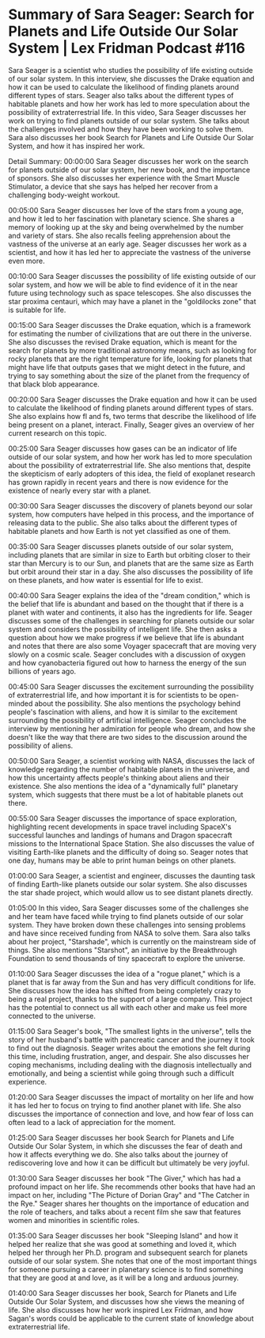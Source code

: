 # Summary of Sara Seager: Search for Planets and Life Outside Our Solar System | Lex Fridman Podcast #116

Sara Seager is a scientist who studies the possibility of life existing outside of our solar system. In this interview, she discusses the Drake equation and how it can be used to calculate the likelihood of finding planets around different types of stars. Seager also talks about the different types of habitable planets and how her work has led to more speculation about the possibility of extraterrestrial life.
In this video, Sara Seager discusses her work on trying to find planets outside of our solar system. She talks about the challenges involved and how they have been working to solve them. Sara also discusses her book Search for Planets and Life Outside Our Solar System, and how it has inspired her work.

Detail Summary: 
00:00:00
Sara Seager discusses her work on the search for planets outside of our solar system, her new book, and the importance of sponsors. She also discusses her experience with the Smart Muscle Stimulator, a device that she says has helped her recover from a challenging body-weight workout.

00:05:00
Sara Seager discusses her love of the stars from a young age, and how it led to her fascination with planetary science. She shares a memory of looking up at the sky and being overwhelmed by the number and variety of stars. She also recalls feeling apprehension about the vastness of the universe at an early age. Seager discusses her work as a scientist, and how it has led her to appreciate the vastness of the universe even more.

00:10:00
Sara Seager discusses the possibility of life existing outside of our solar system, and how we will be able to find evidence of it in the near future using technology such as space telescopes. She also discusses the star proxima centauri, which may have a planet in the "goldilocks zone" that is suitable for life.

00:15:00
Sara Seager discusses the Drake equation, which is a framework for estimating the number of civilizations that are out there in the universe. She also discusses the revised Drake equation, which is meant for the search for planets by more traditional astronomy means, such as looking for rocky planets that are the right temperature for life, looking for planets that might have life that outputs gases that we might detect in the future, and trying to say something about the size of the planet from the frequency of that black blob appearance.

00:20:00
Sara Seager discusses the Drake equation and how it can be used to calculate the likelihood of finding planets around different types of stars. She also explains how fl and fs, two terms that describe the likelihood of life being present on a planet, interact. Finally, Seager gives an overview of her current research on this topic.

00:25:00
Sara Seager discusses how gases can be an indicator of life outside of our solar system, and how her work has led to more speculation about the possibility of extraterrestrial life. She also mentions that, despite the skepticism of early adopters of this idea, the field of exoplanet research has grown rapidly in recent years and there is now evidence for the existence of nearly every star with a planet.

00:30:00
Sara Seager discusses the discovery of planets beyond our solar system, how computers have helped in this process, and the importance of releasing data to the public. She also talks about the different types of habitable planets and how Earth is not yet classified as one of them.

00:35:00
Sara Seager discusses planets outside of our solar system, including planets that are similar in size to Earth but orbiting closer to their star than Mercury is to our Sun, and planets that are the same size as Earth but orbit around their star in a day. She also discusses the possibility of life on these planets, and how water is essential for life to exist.

00:40:00
Sara Seager explains the idea of the "dream condition," which is the belief that life is abundant and based on the thought that if there is a planet with water and continents, it also has the ingredients for life. Seager discusses some of the challenges in searching for planets outside our solar system and considers the possibility of intelligent life. She then asks a question about how we make progress if we believe that life is abundant and notes that there are also some Voyager spacecraft that are moving very slowly on a cosmic scale. Seager concludes with a discussion of oxygen and how cyanobacteria figured out how to harness the energy of the sun billions of years ago.

00:45:00
Sara Seager discusses the excitement surrounding the possibility of extraterrestrial life, and how important it is for scientists to be open-minded about the possibility. She also mentions the psychology behind people's fascination with aliens, and how it is similar to the excitement surrounding the possibility of artificial intelligence. Seager concludes the interview by mentioning her admiration for people who dream, and how she doesn't like the way that there are two sides to the discussion around the possibility of aliens.

00:50:00
Sara Seager, a scientist working with NASA, discusses the lack of knowledge regarding the number of habitable planets in the universe, and how this uncertainty affects people's thinking about aliens and their existence. She also mentions the idea of a "dynamically full" planetary system, which suggests that there must be a lot of habitable planets out there.

00:55:00
Sara Seager discusses the importance of space exploration, highlighting recent developments in space travel including SpaceX's successful launches and landings of humans and Dragon spacecraft missions to the International Space Station. She also discusses the value of visiting Earth-like planets and the difficulty of doing so. Seager notes that one day, humans may be able to print human beings on other planets.

01:00:00
Sara Seager, a scientist and engineer, discusses the daunting task of finding Earth-like planets outside our solar system. She also discusses the star shade project, which would allow us to see distant planets directly.

01:05:00
In this video, Sara Seager discusses some of the challenges she and her team have faced while trying to find planets outside of our solar system. They have broken down these challenges into sensing problems and have since received funding from NASA to solve them. Sara also talks about her project, "Starshade", which is currently on the mainstream side of things. She also mentions "Starshot", an initiative by the Breakthrough Foundation to send thousands of tiny spacecraft to explore the universe.

01:10:00
Sara Seager discusses the idea of a "rogue planet," which is a planet that is far away from the Sun and has very difficult conditions for life. She discusses how the idea has shifted from being completely crazy to being a real project, thanks to the support of a large company. This project has the potential to connect us all with each other and make us feel more connected to the universe.

01:15:00
Sara Seager's book, "The smallest lights in the universe", tells the story of her husband's battle with pancreatic cancer and the journey it took to find out the diagnosis. Seager writes about the emotions she felt during this time, including frustration, anger, and despair. She also discusses her coping mechanisms, including dealing with the diagnosis intellectually and emotionally, and being a scientist while going through such a difficult experience.

01:20:00
Sara Seager discusses the impact of mortality on her life and how it has led her to focus on trying to find another planet with life. She also discusses the importance of connection and love, and how fear of loss can often lead to a lack of appreciation for the moment.

01:25:00
Sara Seager discusses her book Search for Planets and Life Outside Our Solar System, in which she discusses the fear of death and how it affects everything we do. She also talks about the journey of rediscovering love and how it can be difficult but ultimately be very joyful.

01:30:00
Sara Seager discusses her book "The Giver," which has had a profound impact on her life. She recommends other books that have had an impact on her, including "The Picture of Dorian Gray" and "The Catcher in the Rye." Seager shares her thoughts on the importance of education and the role of teachers, and talks about a recent film she saw that features women and minorities in scientific roles.

01:35:00
Sara Seager discusses her book "Sleeping Island" and how it helped her realize that she was good at something and loved it, which helped her through her Ph.D. program and subsequent search for planets outside of our solar system. She notes that one of the most important things for someone pursuing a career in planetary science is to find something that they are good at and love, as it will be a long and arduous journey.

01:40:00
Sara Seager discusses her book, Search for Planets and Life Outside Our Solar System, and discusses how she views the meaning of life. She also discusses how her work inspired Lex Fridman, and how Sagan's words could be applicable to the current state of knowledge about extraterrestrial life.


